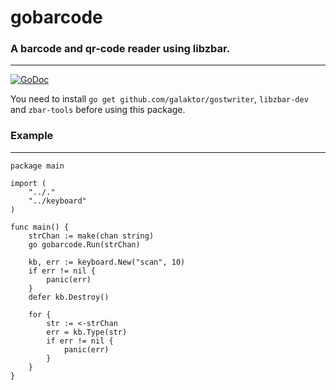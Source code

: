 # gobarcode
### A barcode and qr-code reader using libzbar.
-----------------------------------------------

[![GoDoc](https://godoc.org/github.com/JesusIslam/gobarcode?status.svg)](https://godoc.org/github.com/JesusIslam/gobarcode)

You need to install `go get github.com/galaktor/gostwriter`, `libzbar-dev` and `zbar-tools` before using this package.

### Example
-----------------

```
package main

import (
	"../."
	"../keyboard"
)

func main() {
	strChan := make(chan string)
	go gobarcode.Run(strChan)

	kb, err := keyboard.New("scan", 10)
	if err != nil {
		panic(err)
	}
	defer kb.Destroy()

	for {
		str := <-strChan
		err = kb.Type(str)
		if err != nil {
			panic(err)
		}
	}
}

```